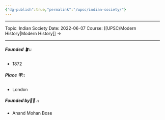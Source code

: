 ```yaml
---
{"dg-publish":true,"permalink":"/upsc/indian-society/"}
---
```


----
Topic: Indian Society
Date: 2022-06-07
Course: [[UPSC/Modern History\|Modern History]] ->  

----

##### Founded 🪴:: 
- 1872
##### Place 🪧::
- London
##### Founded by🙆🏽 :: 
- Anand Mohan Bose
